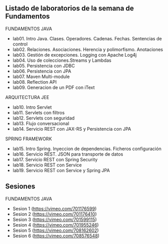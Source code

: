 ## Listado de laboratorios de la semana de Fundamentos

FUNDAMENTOS JAVA

* lab01. Intro Java. Clases. Operadores. Cadenas. Fechas. Sentencias de control
* lab02. Relaciones. Asociaciones. Herencia y polimorfismo. Anotaciones
* lab03. Gestión de excepciones. Logging con Apache Log4j
* lab04. Uso de colecciones.Streams y Lambdas
* lab05. Persistencia con JDBC
* lab06. Persistencia con JPA
* lab07. Maven Multi-module
* lab08. Reflection API
* lab09. Generacion de un PDF con iText

ARQUITECTURA JEE

* lab10. Intro Servlet
* lab11. Servlets con filtros
* lab12. Servlets con seguridad
* lab13. Flujo conversacional
* lab14. Servicio REST con JAX-RS y Persistencia con JPA

SPRING FRAMEWORK

* lab15. Intro Spring. Inyeccion de dependencias. Ficheros configuración
* lab16. Servicio REST. JSON para transporte de datos
* lab17. Servicio REST con Spring Security
* lab18. Servicio REST con Service
* lab19. Servicio REST con Service y Spring JPA

## Sesiones

FUNDAMENTOS JAVA
* Sesion 1 (https://vimeo.com/701176599)
* Sesion 2 (https://vimeo.com/701176410)
* Sesion 3 (https://vimeo.com/701599115)
* Sesion 4 (https://vimeo.com/701955246)
* Sesion 5 (https://vimeo.com/708162602)
* Sesion 6 (https://vimeo.com/708576548)
